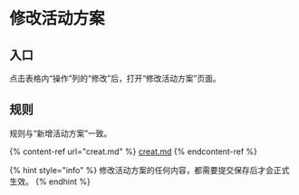 # 修改活动方案

## 入口

点击表格内“操作”列的“修改”后，打开“修改活动方案”页面。

## 规则

规则与“新增活动方案”一致。

{% content-ref url="creat.md" %}
[creat.md](creat.md)
{% endcontent-ref %}

{% hint style="info" %}
修改活动方案的任何内容，都需要提交保存后才会正式生效。
{% endhint %}
